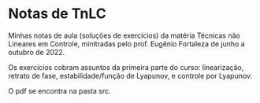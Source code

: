 # Notas de TnLC

Minhas notas de aula (soluções de exercícios) da matéria Técnicas não Lineares em Controle, minitradas pelo prof. Eugênio Fortaleza de junho a outubro de 2022.

Os exercícios cobram assuntos da primeira parte do curso: linearização, retrato de fase, estabilidade/função de Lyapunov, e controle por Lyapunov. 

O pdf se encontra na pasta src.
